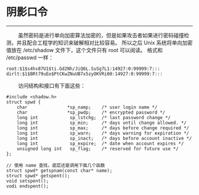 # 阴影口令
***

&emsp;&emsp;
虽然密码是进行单向加密算法加密的，但是如果攻击者如果进行密码碰撞检测，并且配合工程学的知识来破解相对比较容易。
所以之后 Unix 系统将单向加密值放在 /etc/shadow 文件下，这个文件只有 root 可以阅读。
格式和 /etc/passwd 一样：

    root:$1$s4hs87U1$ti.Gd2Nh/JiQ6L.SuSg7L1:14927:0:99999:7:::
    dirlt:$1$BRt79uEo$PtCKwZNuUB7x5zyOKVRi00:14927:0:99999:7:::

&emsp;&emsp;
访问结构和接口有下面这些：

    #include <shadow.h>
    struct spwd {
        char               *sp_namp;    /* user login name */
        char               *sp_pwdp;    /* encrypted password */
        long int            sp_lstchg;  /* last password change */
        long int            sp_min;     /* days until change allowed. */
        long int            sp_max;     /* days before change required */
        long int            sp_warn;    /* days warning for expiration */
        long int            sp_inact;   /* days before account inactive */
        long int            sp_expire;  /* date when account expires */
        unsigned long int   sp_flag;    /* reserved for future use */
    };
    
    // 使用 name 查找，底层还是调用下面几个函数
    struct spwd* getspnam(const char* name);
    struct spwd* getspent();
    void setspent();
    vodi endspent();
